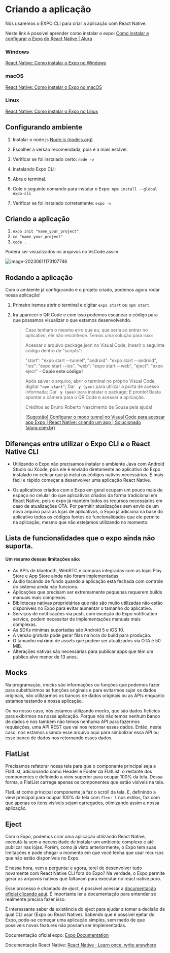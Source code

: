 <h1>Criando a aplicação</h1>

Nós usaremos o EXPO CLI para criar a aplicação com React Native.

Neste link é possível aprender como instalar o expo: [Como instalar e configurar o Expo do React Native | Alura](https://www.alura.com.br/artigos/como-instalar-configurar-expo-do-react-native?utm_source=gnarus&utm_medium=timeline)

<h3>Windows</h3>

[React Native: Como instalar o Expo no Windows](https://cursos.alura.com.br/extra/alura-mais/react-native-como-instalar-o-expo-no-windows-c1222)

<h3>macOS</h3>

[React Native: Como instalar o Expo no macOS](https://cursos.alura.com.br/extra/alura-mais/react-native-como-instalar-o-expo-no-mac-c1223)

<h3>Linux</h3>

[React Native: Como instalar o Expo no Linux](https://cursos.alura.com.br/extra/alura-mais/react-native-como-instalar-o-expo-no-linux-c1224)



<h2>Configurando ambiente</h2>

1. Instalar o node.js [Node.js (nodejs.org)](https://nodejs.org/en)
2. Escolher a versão recomendada, pois é a mais estável.
3. Verificar se foi instalado certo: `node -v` 

1. Instalando Expo CLI:

2. Abra o terminal.

3. Cole o seguinte comando para instalar o Expo: `npm install --global expo-cli`

4. Verificar se foi instalado corretamente: `expo -v`

   

<h2>Criando a aplicação</h2>

1. `expo init "name_your_project"`
2. `cd "name_your_project"`
3. `code .`

Poderá ser visualizados os arquivos no VsCode assim:

![image-20230611173107746](C:\Users\flaas\AppData\Roaming\Typora\typora-user-images\image-20230611173107746.png)

 

## Rodando a aplicação

Com o ambiente já configurando e o projeto criado, podemos agora rodar nossa aplicação!

1. Primeiro iremos abrir o terminal e digitar `expo start` ou `npm start`.

2. Irá aparecer o QR Code e com isso podemos escanear o código para que possamos visualizar o que estamos desenvolvendo.

   > Caso tenham o mesmo erro que eu, que seria ao entrar no aplicativo, ele não reconhece. Temos uma solução para isso:
   >
   > Acessar o arquivo package.json no Visual Code; Inserir o seguinte código dentro de "scripts":
   >
   > "start": "expo start --tunnel", "android": "expo start --android", "ios": "expo start --ios", "web": "expo start --web", "eject": "expo eject" - **Copie este código!**
   >
   > Após salvar o arquivo, abrir o terminal no próprio Visual Code, digitar **`"npm start"`**; Dar **` y (yes)`** para utilizar a porta de acesso informada; Dar **` y (yes)`**  para instalar o package; E pronto! Basta apontar a câmera para o QR Code e acessar a aplicação.
   >
   > 
   >
   > Créditos ao Bruno Roberto Nascimento de Sousa pela ajuda! 
   >
   > [[Sugestão\] Configurar o modo tunnel no Visual Code para acessar app Expo | React Native: criando um app | Solucionado (alura.com.br)](https://cursos.alura.com.br/forum/topico-sugestao-configurar-o-modo-tunnel-no-visual-code-para-acessar-app-expo-278732)

   

## Diferenças entre utilizar o Expo CLI e o React Native CLI

- Utilizando o Expo não precisamos instalar o ambiente Java com Android Studio ou Xcode, pois ele é enviado diretamente ao aplicativo do Expo instalado no celular que já inclui os códigos nativos necessários. É mais fácil e rápido começar a desenvolver uma aplicação React Native.

- Os aplicativos criados com o Expo em geral ocupam um pouco mais de espaço no celular do que aplicativos criados da forma tradicional em React Native, pois o expo já mantém todos os recursos necessários em caso de atualizações OTA. Por permitir atualizações sem envio de um novo arquivo para as lojas de aplicativos, o Expo já adiciona na base do aplicativo todos os códigos fontes de funcionalidades que ele permite na aplicação, mesmo que não estejamos utilizando no momento.

## Lista de funcionalidades que o expo ainda não suporta. 

####  Um resumo dessas limitações são:

- As APIs de bluetooth, WebRTC e compras integradas com as lojas Play Store e App Store ainda não foram implementadas.
- Áudio tocando de fundo quando a aplicação está fechada com controle do sistema ainda não funciona.
- Aplicações que precisam ser extremamente pequenas requerem builds manuais mais complexos.
- Bibliotecas nativas proprietárias que não são muito utilizadas não estão disponíveis no Expo para evitar aumentar o tamanho do aplicativo.
- Serviços de notificações via push, com exceção do Expo notification service, podem necessitar de implementações manuais mais complexas.
- As SDKs mínimas suportadas são Android 5 e iOS 10.
- A versão gratuita pode gerar filas na hora do build para produção.
- O tamanho máximo de assets que podem ser atualizados via OTA é 50 MiB.
- Alterações nativas são necessárias para publicar apps que têm um público alvo menor de 13 anos.

## Mocks

Na programação, *mocks* são informações ou funções que podemos fazer para substituirmos as funções originais e para evitarmos sujar os dados originais, não utilizarmos os bancos de dados originais ou as APIs enquanto estamos testando a nossa aplicação.

 Ou no nosso caso, nós estamos utilizando *mocks*, que são dados fictícios para exibirmos na nossa aplicação. Porque nós não temos nenhum banco de dados e nós também não temos nenhuma API para fazermos requisições, uma API REST que vai nos retornar esses dados. Então, neste caso, nós estamos usando esse arquivo aqui para simbolizar essa API ou esse banco de dados nos retornando esses dados.

## FlatList

Precisamos refatorar nossa tela para que o componente principal seja a FlatList, adicionando como Header e Footer da FlatList, o restante dos componentes e definindo a view superior para ocupar 100% da tela. Dessa forma, a FlatList carrega apenas os componentes que estão visíveis na tela.

FlatList como principal componente já faz o scroll da tela. E, definindo a view principal para ocupar 100% da tela com `flex: 1` nos estilos, faz com que apenas os itens visíveis sejam carregados, otimizando assim a nossa aplicação.

## Eject 

Com o Expo, podemos criar uma aplicação utilizando React Native, executá-la sem a necessidade de instalar um ambiente complexo e até publicar nas lojas. Porém, como já visto anteriormente, o Expo tem suas limitações e pode chegar o momento em que você tenha que usar recursos que não estão disponíveis no Expo.

E nessa hora, vem a pergunta: e agora, terei de desenvolver tudo novamente com React Native CLI fora do Expo? Na verdade, o Expo permite gerar os arquivos nativos que faltavam para executar no react native puro.

Esse processo é chamado de *eject*, é possível acessar a [documentação oficial clicando aqui](https://docs.expo.dev/expokit/eject/). É importante ler a documentação para entender se realmente precisa fazer isso.

É interessante saber da existência do eject para ajudar a tomar a decisão de qual CLI usar (Expo ou React Native). Sabendo que é possível ejetar do Expo, pode-se começar uma aplicação simples, sem medo de que possíveis novas features não possam ser implementadas.



Documentação oficial expo: [Expo Documentation](https://docs.expo.dev/)

Documentação React Native: [React Native · Learn once, write anywhere](https://reactnative.dev/)


